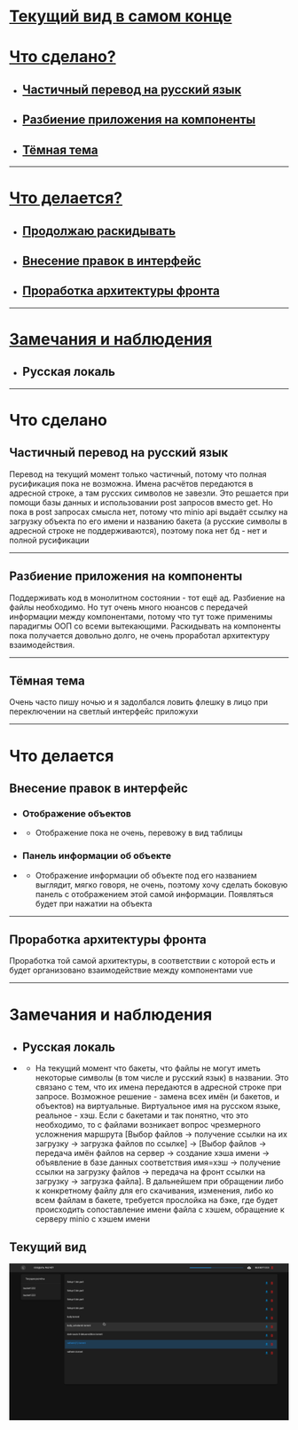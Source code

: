 # [Текущий вид в самом конце](#текущий-вид)
# [Что сделано?](#что-сделано)


- ## [Частичный перевод на русский язык](#частичный-перевод-на-русский-язык)
- ## [Разбиение приложения на компоненты](#разбиение-приложения-на-компоненты)
- ## [Тёмная тема](#тёмная-тема)

---

# [Что делается?](#что-делается)

- ## [Продолжаю раскидывать](#разбиение-приложения-на-компоненты)
- ## [Внесение правок в интерфейс](#внесение-правок-в-интерфейс)
- ## [Проработка архитектуры фронта](#проработка-архитектуры-фронта)

----
# [Замечания и наблюдения](#замечания-и-наблюдения)

- ## Русская локаль

---

# Что сделано

## Частичный перевод на русский язык

Перевод на текущий момент только частичный, потому что полная русификация пока не возможна. Имена расчётов передаются в адресной строке, а там русских символов не завезли. Это решается при помощи базы данных и использовании post запросов вместо get. Но пока в post запросах смысла нет, потому что minio api выдаёт ссылку на загрузку объекта по его имени и названию бакета (а русские символы в адресной строке не поддерживаются), поэтому пока нет бд - нет и полной русификации

-------

## Разбиение приложения на компоненты

Поддерживать код в монолитном состоянии - тот ещё ад. Разбиение на файлы необходимо. Но тут очень много нюансов с передачей информации между компонентами, потому что тут тоже применимы парадигмы ООП со всеми вытекающими. Раскидывать на компоненты пока получается довольно долго, не очень проработал архитектуру взаимодействия.

---

## Тёмная тема

Очень часто пишу ночью и я задолбался ловить флешку в лицо при переключении на светлый интерфейс приложухи

----
# Что делается

## Внесение правок в интерфейс

- ### Отображение объектов
- - Отображение пока не очень, перевожу в вид таблицы

- ### Панель информации об объекте
- - Отображение информации об объекте под его названием выглядит, мягко говоря, не очень, поэтому хочу сделать боковую панель с отображением этой самой информации. Появляться будет при нажатии на объекта


---

## Проработка архитектуры фронта

Проработка той самой архитектуры, в соответствии с которой есть и будет организовано взаимодействие между компонентами vue

---

# Замечания и наблюдения

- ## Русская локаль
- - На текущий момент что бакеты, что файлы не могут иметь некоторые символы (в том числе и русский язык) в названии. Это связано с тем, что их имена передаются в адресной строке при запросе. Возможное решение - замена всех имён (и бакетов, и объектов) на виртуальные. Виртуальное имя на русском языке, реальное - хэш. Если с бакетами и так понятно, что это необходимо, то с файлами возникает вопрос чрезмерного усложнения маршрута [Выбор файлов -> получение ссылки на их загрузку -> загрузка файлов по ссылке] -> [Выбор файлов -> передача имён файлов на сервер -> создание хэша имени -> объявление в базе данных соответствия имя=хэш -> получение ссылки на загрузку файлов -> передача на фронт ссылки на загрузку -> загрузка файла]. В дальнейшем при обращении либо к конкретному файлу для его скачивания, изменения, либо ко всем файлам в бакете, требуется прослойка на бэке, где будет происходить сопоставление имени файла с хэшем, обращение к серверу minio с хэшем имени

## Текущий вид
![Текущий вид](currentView.png)